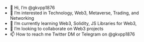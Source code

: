 - 👋 Hi, I’m @gkvpp1876
- 👀 I’m interested in Technology, Web3, Metaverse, Trading, and Networking
- 🌱 I’m currently learning Web3, Solidity, JS Libraries for Web3, 
- 💞️ I’m looking to collaborate on Web3 projects
- 📫 How to reach me Twitter DM or Telegram on @gkvpp1876

<!---
gkvpp1876/gkvpp1876 is a ✨ special ✨ repository because its `README.md` (this file) appears on your GitHub profile.
You can click the Preview link to take a look at your changes.
--->
